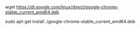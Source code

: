 wget https://dl.google.com/linux/direct/google-chrome-stable_current_amd64.deb

sudo apt-get install ./google-chrome-stable_current_amd64.deb
